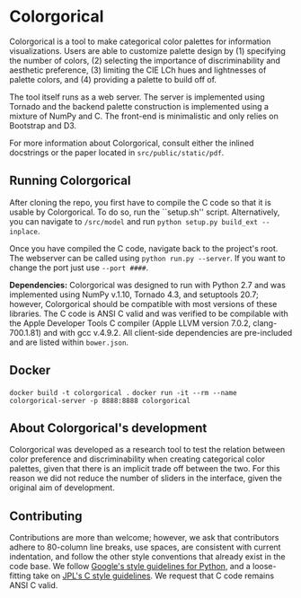 Colorgorical
============
Colorgorical is a tool to make categorical color palettes for information
visualizations. Users are able to customize palette design by (1) specifying
the number of colors, (2) selecting the importance of discriminability and
aesthetic preference, (3) limiting the CIE LCh hues and lightnesses of
palette colors, and (4) providing a palette to build off of.

The tool itself runs as a web server. The server is implemented using
Tornado and the backend palette construction is implemented using a mixture of
NumPy and C. The front-end is minimalistic and only relies on Bootstrap and D3.

For more information about Colorgorical, consult either the inlined docstrings
or the paper located in `src/public/static/pdf`.

Running Colorgorical
--------------------
After cloning the repo, you first have to compile the C code so that it is
usable by Colorgorical. To do so, run the ``setup.sh'' script. Alternatively,
you can navigate to `/src/model` and run `python setup.py build_ext --inplace`.

Once you have compiled the C code, navigate back to the project's root. The
webserver can be called using `python run.py --server`. If you want to change
the port just use `--port ####`.

**Dependencies:** Colorgorical was designed to run with Python 2.7 and was
implemented using NumPy v.1.10, Tornado 4.3, and setuptools 20.7; however,
Colorgorical should be compatible with most versions of these libraries.
The C code is ANSI C valid and was verified to be compilable with the Apple
Developer Tools C compiler (Apple LLVM version 7.0.2, clang-700.1.81) and with
gcc v.4.9.2. All client-side dependencies are pre-included and are listed within
`bower.json`.

Docker
------
`docker build -t colorgorical .`
`docker run -it --rm --name colorgorical-server -p 8888:8888 colorgorical`

About Colorgorical's development
--------------------------------
Colorgorical was developed as a research tool to test the relation between color
preference and discriminability when creating categorical color palettes, given
that there is an implicit trade off between the two. For this reason we did not
reduce the number of sliders in the interface, given the original aim of
development.

Contributing
------------
Contributions are more than welcome; however, we ask that contributors adhere to
80-column line breaks, use spaces, are consistent with current indentation, and
follow the other style conventions that already exist in the code base.
We follow [Google's style guidelines for
Python](https://google.github.io/styleguide/pyguide.html), and a loose-fitting
take on
[JPL's C style
guidelines](http://lars-lab.jpl.nasa.gov/JPL_Coding_Standard_C.pdf).
We request that C code remains ANSI C valid.
